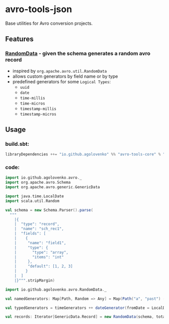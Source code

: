 # avro-tools-json

Base utilities for Avro conversion projects.

## Features

### [RandomData](src/main/scala/io/github/agolovenko/avro/RandomData.scala) - given the schema generates a random avro record

* inspired by `org.apache.avro.util.RandomData`
* allows custom generators by field name or by type
* predefined generators for some `Logical Types`: 
  * `uuid`
  * `date`
  * `time-millis`
  * `time-micros`
  * `timestamp-millis`
  * `timestamp-micros`

## Usage

### build.sbt:

```sbt
libraryDependencies ++= "io.github.agolovenko" %% "avro-tools-core" % "0.3.0"

```

### code:

```scala
import io.github.agolovenko.avro._
import org.apache.avro.Schema
import org.apache.avro.generic.GenericData

import java.time.LocalDate
import scala.util.Random

val schema = new Schema.Parser().parse(
  """
    |{
    |  "type": "record",
    |  "name": "sch_rec1",
    |  "fields": [
    |    {
    |     "name": "field1", 
    |     "type": {
    |       "type": "array",
    |       "items": "int"
    |     },
    |     "default": [1, 2, 3]
    |    }
    |  ]
    |}""".stripMargin)

import io.github.agolovenko.avro.RandomData._

val namedGenerators: Map[Path, Random => Any] = Map(Path("a", "past") -> (implicit random => randomDay(LocalDate.now().minusDays(30), maxDays = 30)))

val typedGenerators = timeGenerators ++ dateGenerator(fromDate = LocalDate.now(), maxDays = 10)

val records: Iterator[GenericData.Record] = new RandomData(schema, total = 1 << 10, typedGenerators, namedGenerators).map(_.asInstanceOf[GenericData.Record])
```
